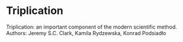# Triplication
Triplication: an important component of the  modern scientific method.
Authors:  Jeremy S.C. Clark, Kamila Rydzewska, Konrad Podsiadło
